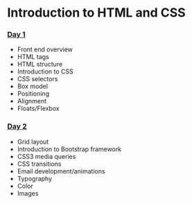 # Introduction to HTML and CSS

### [Day 1](./day_1/README.md)

- Front end overview
- HTML tags
- HTML structure
- Introduction to CSS
- CSS selectors
- Box model
- Positioning
- Alignment
- Floats/Flexbox

### [Day 2](./day_2/README.md)

- Grid layout
- Introduction to Bootstrap framework
- CSS3 media queries
- CSS transitions
- Email development/animations
- Typography
- Color
- Images
